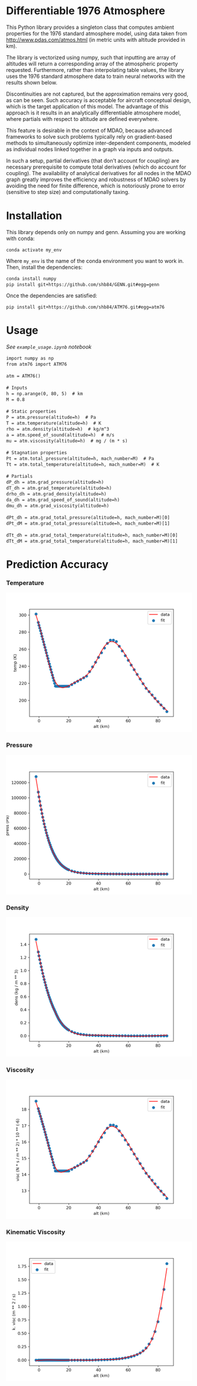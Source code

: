 # Differentiable 1976 Atmosphere

This Python library provides a singleton class that 
computes ambient properties for the 1976 standard 
atmosphere model, using data taken from 
http://www.pdas.com/atmos.html (in metric units with altitude 
provided in km). 

The library is vectorized using numpy, such that 
inputting are array of altitudes will return a 
corresponding array of the atmospheric property requested. 
Furthermore, rather than interpolating table values, the 
library uses the 1976 standard atmosphere data to 
train neural networks with the results shown below. 

Discontinuities are not captured, but the approximation 
remains very good, as can be seen. Such accuracy is acceptable 
for aircraft conceptual design, which is the target application 
of this model. The advantage of this approach is it results 
in an analytically differentiable atmosphere model, where 
partials with respect to altitude are defined everywhere. 

This feature is desirable in the context of MDAO, 
because advanced frameworks to solve such problems 
typically rely on gradient-based methods to simultaneously 
optimize inter-dependent components, modeled as individual 
nodes linked together in a graph via inputs and outputs. 

In such a setup, partial derivatives (that don't account for coupling) 
are necessary prerequisite to 
compute total derivatives (which do account for coupling).
The availability of analytical derivatives for all nodes in the 
MDAO graph greatly improves the
efficiency and robustness of MDAO solvers by avoiding 
the need for finite difference, which is notoriously prone 
to error (sensitive to step size) and computationally taxing. 

# Installation 

This library depends only on numpy and genn. Assuming you are 
working with conda: 

    conda activate my_env 
    
Where `my_env` is the name of the conda environment you want to 
work in. Then, install the dependencies: 

    conda install numpy 
    pip install git+https://github.com/shb84/GENN.git#egg=genn

Once the dependencies are satisfied: 

    pip install git+https://github.com/shb84/ATM76.git#egg=atm76

# Usage

_See `example_usage.ipynb` notebook_

    import numpy as np
    from atm76 import ATM76
    
    atm = ATM76() 
    
    # Inputs 
    h = np.arange(0, 80, 5)  # km
    M = 0.8
    
    # Static properties 
    P = atm.pressure(altitude=h)  # Pa
    T = atm.temperature(altitude=h)  # K
    rho = atm.density(altitude=h)  # kg/m^3
    a = atm.speed_of_sound(altitude=h)  # m/s
    mu = atm.viscosity(altitude=h)  # mg / (m * s)
    
    # Stagnation properties 
    Pt = atm.total_pressure(altitude=h, mach_number=M)  # Pa
    Tt = atm.total_temperature(altitude=h, mach_number=M)  # K
    
    # Partials
    dP_dh = atm.grad_pressure(altitude=h)
    dT_dh = atm.grad_temperature(altitude=h)
    drho_dh = atm.grad_density(altitude=h)
    da_dh = atm.grad_speed_of_sound(altitude=h)
    dmu_dh = atm.grad_viscosity(altitude=h)
    
    dPt_dh = atm.grad_total_pressure(altitude=h, mach_number=M)[0]
    dPt_dM = atm.grad_total_pressure(altitude=h, mach_number=M)[1]
    
    dTt_dh = atm.grad_total_temperature(altitude=h, mach_number=M)[0]
    dTt_dM = atm.grad_total_temperature(altitude=h, mach_number=M)[1]

# Prediction Accuracy

### Temperature 

![](atm76/data/plot_temperature.png)

### Pressure 

![](atm76/data/plot_pressure.png)

### Density 

![](atm76/data/plot_density.png)

### Viscosity 

![](atm76/data/plot_viscosity.png)

### Kinematic Viscosity 

![](atm76/data/plot_k_viscosity.png)


